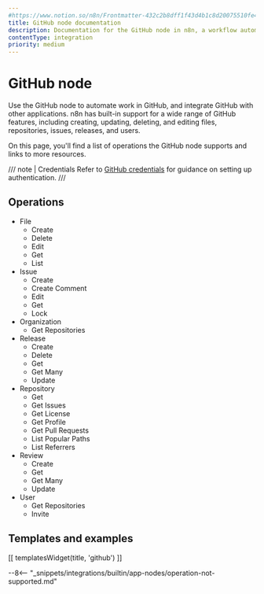 ```yaml
---
#https://www.notion.so/n8n/Frontmatter-432c2b8dff1f43d4b1c8d20075510fe4
title: GitHub node documentation
description: Documentation for the GitHub node in n8n, a workflow automation platform. Includes details of operations and configuration, and links to examples and credentials information.
contentType: integration
priority: medium
---
```


# GitHub node

Use the GitHub node to automate work in GitHub, and integrate GitHub with other applications. n8n has built-in support for a wide range of GitHub features, including creating, updating, deleting, and editing files, repositories, issues, releases, and users. 

On this page, you'll find a list of operations the GitHub node supports and links to more resources.

/// note | Credentials
Refer to [GitHub credentials](/integrations/builtin/credentials/github/) for guidance on setting up authentication. 
///

## Operations

* File
	* Create
	* Delete
	* Edit
	* Get
	* List
* Issue
	* Create
	* Create Comment
	* Edit
	* Get
	* Lock
* Organization
	* Get Repositories
* Release
	* Create
	* Delete
	* Get
	* Get Many
	* Update
* Repository
    * Get
	* Get Issues
	* Get License
	* Get Profile
	* Get Pull Requests
	* List Popular Paths
	* List Referrers
* Review
	* Create
	* Get
	* Get Many
	* Update
* User
    * Get Repositories
    * Invite

## Templates and examples

<!-- see https://www.notion.so/n8n/Pull-in-templates-for-the-integrations-pages-37c716837b804d30a33b47475f6e3780 -->
[[ templatesWidget(title, 'github') ]]

--8<-- "_snippets/integrations/builtin/app-nodes/operation-not-supported.md"

